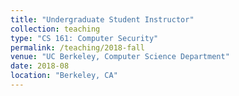 ```yaml
---
title: "Undergraduate Student Instructor"
collection: teaching
type: "CS 161: Computer Security"
permalink: /teaching/2018-fall
venue: "UC Berkeley, Computer Science Department"
date: 2018-08
location: "Berkeley, CA"
---
```

